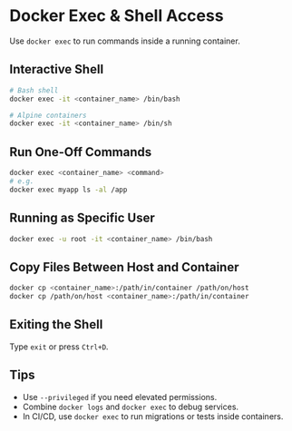 # Docker Exec & Shell Access

Use `docker exec` to run commands inside a running container.

## Interactive Shell

```bash
# Bash shell
docker exec -it <container_name> /bin/bash

# Alpine containers
docker exec -it <container_name> /bin/sh
```

## Run One-Off Commands

```bash
docker exec <container_name> <command>
# e.g.
docker exec myapp ls -al /app
```

## Running as Specific User

```bash
docker exec -u root -it <container_name> /bin/bash
```

## Copy Files Between Host and Container

```bash
docker cp <container_name>:/path/in/container /path/on/host
docker cp /path/on/host <container_name>:/path/in/container
```

## Exiting the Shell

Type `exit` or press `Ctrl+D`.

## Tips

- Use `--privileged` if you need elevated permissions.
- Combine `docker logs` and `docker exec` to debug services.
- In CI/CD, use `docker exec` to run migrations or tests inside containers.
